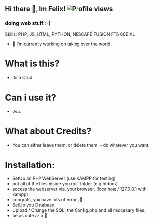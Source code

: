 ## Hi there 👋, Im Felix! ![Profile views](https://gpvc.arturio.dev/NotFex)  
### doing web stuff :-)

Skills: PHP, JS, HTML, PYTHON, NESCAFÉ FUSION FTS 60E XL

- 🔭 I’m currently working on taking over the world.


# What is this?
- Its a Crud.

# Can i use it?
- Jep.

# What about Credits?
- You can either leave them, or delete them. - do whatever you want.

# Installation:

- SetUp an PHP WebServer (use XAMPP for testing)
- put all of the files inside you root folder (e.g htdocs)
- access the webserver via. your browser. (localhost / 127.0.0.1 with xampp)
- congrats, you have lots of errors 🦖
- SetUp you Database
- Upload / Change the SQL, the Config.php and all neccesary files.
- be as cute as a 🐶
